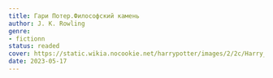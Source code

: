 ```yaml
---
title: Гари Потер.Философский камень
author: J. K. Rowling
genre:
- fictionn
status: readed
cover: https://static.wikia.nocookie.net/harrypotter/images/2/2c/Harry_Potter_and_the_Philosopher%27s_Stone.jpg/revision/latest?cb=20140611143550&path-prefix=ru
date: 2023-05-17
---
```


